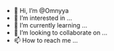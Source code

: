 - 👋 Hi, I’m @Omnyya
- 👀 I’m interested in ...
- 🌱 I’m currently learning ...
- 💞️ I’m looking to collaborate on ...
- 📫 How to reach me ...

<!---
Omnyya/Omnyya is a ✨ special ✨ repository because its `README.md` (this file) appears on your GitHub profile.
You can click the Preview link to take a look at your changes.
--->
